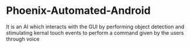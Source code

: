 # Phoenix-Automated-Android
It is an AI which interacts with the GUI by performing object detection and stimulating kernal touch events to perform a command given by the users through voice
